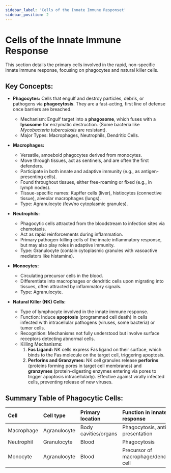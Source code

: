 ```yaml
---
sidebar_label: 'Cells of the Innate Immune Responset'
sidebar_position: 2
---
```



# Cells of the Innate Immune Response

This section details the primary cells involved in the rapid, non-specific innate immune response, focusing on phagocytes and natural killer cells.

## Key Concepts:

*   **Phagocytes:** Cells that engulf and destroy particles, debris, or pathogens via **phagocytosis**. They are a fast-acting, first line of defense once barriers are breached.
    *   Mechanism: Engulf target into a **phagosome**, which fuses with a **lysosome** for enzymatic destruction. (Some bacteria like *Mycobacteria tuberculosis* are resistant).
    *   Major Types: Macrophages, Neutrophils, Dendritic Cells.

*   **Macrophages:**
    *   Versatile, amoeboid phagocytes derived from monocytes.
    *   Move through tissues, act as sentinels, and are often the first defenders.
    *   Participate in both innate and adaptive immunity (e.g., as antigen-presenting cells).
    *   Found throughout tissues, either free-roaming or fixed (e.g., in lymph nodes).
    *   Tissue-specific names: Kupffer cells (liver), histiocytes (connective tissue), alveolar macrophages (lungs).
    *   Type: Agranulocyte (few/no cytoplasmic granules).

*   **Neutrophils:**
    *   Phagocytic cells attracted from the bloodstream to infection sites via chemotaxis.
    *   Act as rapid reinforcements during inflammation.
    *   Primary pathogen-killing cells of the innate inflammatory response, but may also play roles in adaptive immunity.
    *   Type: Granulocyte (contain cytoplasmic granules with vasoactive mediators like histamine).

*   **Monocytes:**
    *   Circulating precursor cells in the blood.
    *   Differentiate into macrophages or dendritic cells upon migrating into tissues, often attracted by inflammatory signals.
    *   Type: Agranulocyte.

*   **Natural Killer (NK) Cells:**
    *   Type of lymphocyte involved in the innate immune response.
    *   Function: Induce **apoptosis** (programmed cell death) in cells infected with intracellular pathogens (viruses, some bacteria) or tumor cells.
    *   Recognition: Mechanisms not fully understood but involve surface receptors detecting abnormal cells.
    *   Killing Mechanisms:
        1.  **Fas Ligand:** NK cells express Fas ligand on their surface, which binds to the Fas molecule on the target cell, triggering apoptosis.
        2.  **Perforins and Granzymes:** NK cell granules release **perforins** (proteins forming pores in target cell membranes) and **granzymes** (protein-digesting enzymes entering via pores to trigger apoptosis intracellularly). Effective against virally infected cells, preventing release of new viruses.

## Summary Table of Phagocytic Cells:

| Cell       | Cell type    | Primary location   | Function in innate response        |
| :--------- | :----------- | :----------------- | :--------------------------------- |
| Macrophage | Agranulocyte | Body cavities/organs | Phagocytosis, antigen presentation |
| Neutrophil | Granulocyte  | Blood              | Phagocytosis                       |
| Monocyte   | Agranulocyte | Blood              | Precursor of macrophage/dendritic cell |
